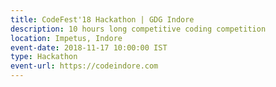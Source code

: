 ```yaml
---
title: CodeFest'18 Hackathon | GDG Indore
description: 10 hours long competitive coding competition
location: Impetus, Indore
event-date: 2018-11-17 10:00:00 IST
type: Hackathon
event-url: https://codeindore.com
---
```

